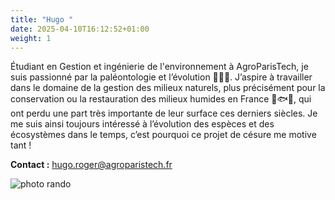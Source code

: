 ```yaml
---
title: "Hugo "
date: 2025-04-10T16:12:52+01:00
weight: 1
---
```


Étudiant en Gestion et ingénierie de l'environnement à AgroParisTech, je suis passionné par la paléontologie et l’évolution 🦖🦴🧬. J’aspire à travailler dans le domaine de la gestion des milieux naturels, plus précisément pour la conservation ou la restauration des milieux humides en France 🐸🐟🌿, qui ont perdu une part très importante de leur surface ces derniers siècles. Je me suis ainsi toujours intéressé à l’évolution des espèces et des écosystèmes dans le temps, c’est pourquoi ce projet de césure me motive tant !

**Contact :**
hugo.roger@agroparistech.fr

![photo rando](/images/hugo.jpg)